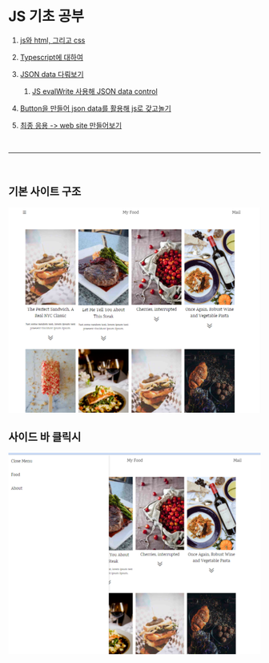 # JS 기초 공부

1. [js와 html, 그리고 css](TIL.md)

2. [Typescript에 대하여](./learned/TS-learned-version1.md)

3. [JSON data 다뤄보기](./jsonDataControl/03.html)
   1. [JS evalWrite 사용해 JSON data control](./jsEvalWrite/index.html)

4. [Button을 만들어 json data를 활용해 js로 갖고놀기](mkButton/index.html)

5. [최종 응용 -> web site 만들어보기](./foodTemplate/foodTemplate.html)

<br>
<hr>
<br>

## 기본 사이트 구조
![foodTemplate](./imgs/basic.png)


## 사이드 바 클릭시
![foodTemplate_sidebar](./imgs/sidebar.png)